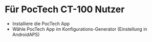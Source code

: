 # Für PocTech CT-100 Nutzer

- Installiere die PocTech App
- Wähle PocTech App im Konfigurations-Generator (Einstellung in AndroidAPS)
